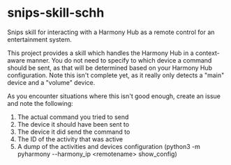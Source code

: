 # snips-skill-schh
Snips skill for interacting with a Harmony Hub as a remote control for an
entertainment system.

This project provides a skill which handles the Harmony Hub in a context-aware
manner.  You do not need to specify to which device a command should be sent,
as that will be determined based on your Harmony Hub configuration.  Note this
isn't complete yet, as it really only detects a "main" device and a "volume"
device.

As you encounter situations where this isn't good enough, create an issue and
note the following:

1. The actual command you tried to send
2. The device it should have been sent to
3. The device it did send the command to
4. The ID of the activity that was active
5. A dump of the activities and devices configuration (python3 -m pyharmony --harmony_ip &lt;remotename&gt; show_config)


